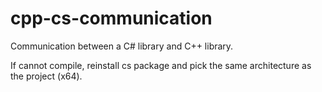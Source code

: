 # cpp-cs-communication
Communication between a C# library and C++ library.  
  
If cannot compile, reinstall cs package and pick the same architecture as the project (x64).  
